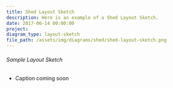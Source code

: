 ```yaml
---
title: Shed Layout Sketch
description: Here is an example of a Shed Layout Sketch.
date: 2017-06-14 00:00:00
project:
diagram_type: layout-sketch
file_path: /assets/img/diagrams/shed/shed-layout-sketch.png
---
```



###### Sample Layout Sketch

* Caption coming soon